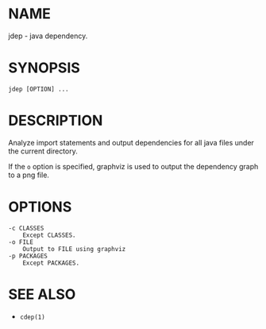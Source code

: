 # NAME
jdep - java dependency.

# SYNOPSIS

    jdep [OPTION] ...

# DESCRIPTION
Analyze import statements and output dependencies for all java files under the current directory.

If the `o` option is specified, graphviz is used to output the dependency graph to a png file.

# OPTIONS

    -c CLASSES
        Except CLASSES.
    -o FILE
        Output to FILE using graphviz
    -p PACKAGES
        Except PACKAGES.

# SEE ALSO
- `cdep(1)`
